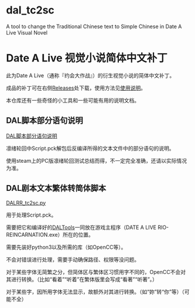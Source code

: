 # dal_tc2sc
A tool to change the Traditional Chinese text to Simple Chinese in Date A Live Visual Novel 

# Date A Live 视觉小说简体中文补丁

此为Date A Live（通称『约会大作战』）的衍生视觉小说的简体中文补丁。

成品的补丁可在右侧[Releases](https://github.com/Wanlau/dal_tc2sc/releases)处下载，使用方法见[使用说明](docs/usage.md)。

本仓库还有一些奇怪的小工具和一些可能有用的说明文档。

## DAL脚本部分语句说明

[DAL脚本部分语句说明](docs/dalcodes.md)

凛绪轮回中Script.pck解包后反编译所得的文本文件中的部分语句的说明。

使用steam上的PC版凛绪轮回测试总结而得，不一定完全准确，还请以实际情况为准。

## DAL剧本文本繁体转简体脚本

[DALRR_tc2sc.py](https://github.com/Wanlau/dal_tc2sc/blob/master/DALRR_tc2sc.py)

用于处理Script.pck。

需要把它和编译好的[DALTools](https://github.com/thesupersonic16/DALTools)一同放在游戏主程序（DATE A LIVE RIO-REINCARNATION.exe）所在的位置。

需要先装好python3以及所需的库（如OpenCC等）。

不会对错误进行处理，需要手动确保路径、权限等没问题。

对于某些字体无简繁之分，但简体区与繁体区习惯用字不同的，OpenCC不会对其进行转换。（比如“看着”“听着”在繁体版里会写成“看著”“听著”。）

对于某些字，因所用字体无法显示，故额外对其进行转换。（如“妳”转“你”等）（可能不全）